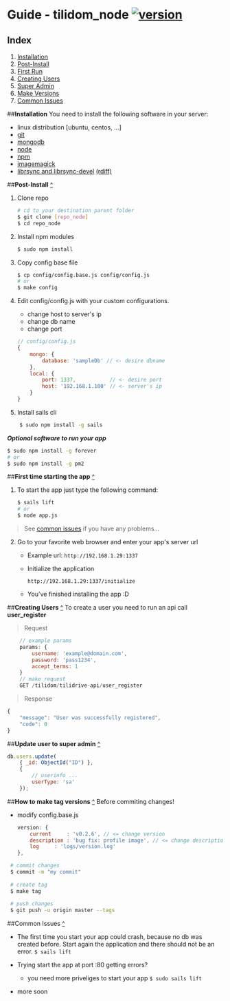 # Guide - tilidom_node [![version](https://img.shields.io/badge/version-v0.2.6-brightgreen.svg?style=flat)]()

## Index
1. [Installation](https://github.com/g3org3/betadelte/blob/master/README.md#installation)
2. [Post-Install](https://github.com/g3org3/betadelte/blob/master/README.md#post-install-)
3. [First Run](https://github.com/g3org3/betadelte/blob/master/README.md#first-time-starting-the-app-)
4. [Creating Users](https://github.com/g3org3/betadelte/blob/master/README.md#creating-users-)
5. [Super Admin](https://github.com/g3org3/betadelte/blob/master/README.md#update-user-to-super-admin-)
6. [Make Versions](https://github.com/g3org3/betadelte/blob/master/README.md#how-to-make-tag-versions-) 
7. [Common Issues](https://github.com/g3org3/betadelte/blob/master/README.md#common-issues-)

##**Installation**
You need to install the following software in your server:
+ linux distribution [ubuntu, centos, ...]
+ [git](http://git-scm.com)
+ [mongodb](https://www.mongodb.org)
+ [node](https://nodejs.org)
+ [npm](https://nodejs.org)
+ [imagemagick](http://www.imagemagick.org)
+ [librsync and librsync-devel](http://www.howtoinstall.co/en/ubuntu/trusty/main/librsync-dev/) [(rdiff)](https://www.npmjs.com/package/rdiff)

##**Post-Install** [^](https://github.com/g3org3/betadelte/blob/master/README.md#index)

1. Clone repo
	``` sh
	# cd to your destination parent folder
	$ git clone [repo_node]
	$ cd repo_node
	```
2. Install npm modules
	``` sh
	$ sudo npm install
	```

3. Copy config base file
	``` sh
	$ cp config/config.base.js config/config.js
	# or
	$ make config
	```

4. Edit config/config.js with your custom configurations.
	+ change host to server's ip
	+ change db name
	+ change port
	``` javascript
	// config/config.js
	{
		mongo: {
			database: 'sampleDb' // <- desire dbname 
		},
		local: {
			port: 1337,           // <- desire port
			host: '192.168.1.100' // <- server's ip
		}
	}
	```
5. Install sails cli
``` sh
	$ sudo npm install -g sails
```
	
**_Optional software to run your app_**
``` sh
$ sudo npm install -g forever
# or
$ sudo npm install -g pm2
```

##**First time starting the app** [^](https://github.com/g3org3/betadelte/blob/master/README.md#index)
1. To start the app just type the following command:
	``` sh
	$ sails lift
	# or
	$ node app.js
	```
> See [common issues](https://github.com/g3org3/betadelte/blob/master/README.md#common-issues) if you have any problems...

2. Go to your favorite web browser and enter your app's server url
	+ Example url: `http://192.168.1.29:1337`
	+ Initialize the application

		```
		http://192.168.1.29:1337/initialize
		```
	+ You've finished installing the app :D


##**Creating Users** [^](https://github.com/g3org3/betadelte/blob/master/README.md#index)
To create a user you need to run an api call **user_register**
> Request
``` javascript
	// example params
	params: {
		username: 'example@domain.com',
		password: 'pass1234',
		accept_terms: 1
	}
	// make request
	GET /tilidom/tilidrive-api/user_register
```

> Response
``` javascript
{
    "message": "User was successfully registered",
    "code": 0
}
```

##**Update user to super admin** [^](https://github.com/g3org3/betadelte/blob/master/README.md#index)
``` javascript
db.users.update(
	{ _id: ObjectId("ID") },
	{
		// userinfo ...
		userType: 'sa'	
	});
```

##**How to make tag versions** [^](https://github.com/g3org3/betadelte/blob/master/README.md#index)
Before commiting changes!
+ modify config.base.js

	```javascript
	version: {
		current		: 'v0.2.6', // <= change version
		description	: 'bug fix: profile image', // <= change description of new version
		log		: 'logs/version.log'
	},
	```
```sh
 # commit changes
 $ commit -m "my commit"
 
 # create tag
 $ make tag
 
 # push changes
 $ git push -u origin master --tags
```

##Common Issues [^](https://github.com/g3org3/betadelte/blob/master/README.md#index)
+ The first time you start your app could crash, because no db was created before. Start again the application and there should not be an error.
	`$ sails lift`

+ Trying start the app at port :80 getting errors?
	+ you need more priveliges to start your app
	`$ sudo sails lift`

+ more soon
